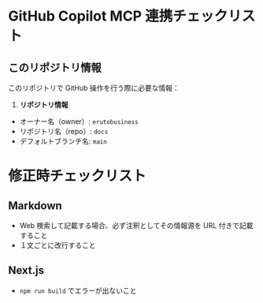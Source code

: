 # GitHub Copilot MCP 連携チェックリスト

## このリポジトリ情報

このリポジトリで GitHub 操作を行う際に必要な情報：

1. **リポジトリ情報**

- オーナー名（owner）: `erutobusiness`
- リポジトリ名（repo）: `docs`
- デフォルトブランチ名: `main`

# 修正時チェックリスト

## Markdown

- Web 検索して記載する場合、必ず注釈としてその情報源を URL 付きで記載すること
- １文ごとに改行すること

## Next.js

- `npm run build` でエラーが出ないこと
